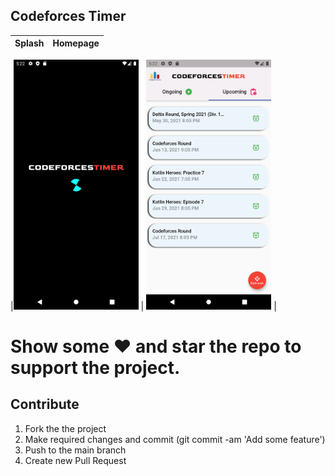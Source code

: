 ## Codeforces Timer
| Splash | Homepage
|-----------------------------------------------------------------------------------------------------------------------------|-------------------------------------

|<img src="ss/1.png" height="400em" /> | <img src="ss/2.png" height="400em" /> |

# Show some :heart: and star the repo to support the project.

## Contribute
1. Fork the the project
2. Make required changes and commit (git commit -am 'Add some feature')
3. Push to the main branch
4. Create new Pull Request
